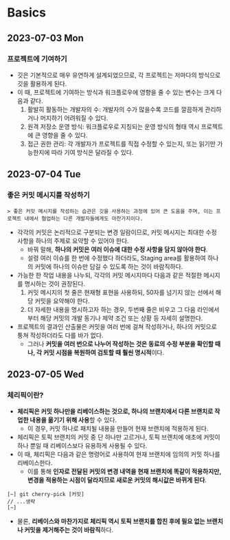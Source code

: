 # Basics
## 2023-07-03 Mon
### 프로젝트에 기여하기
* 깃은 기본적으로 매우 유연하게 설계되었으므로, 각 프로젝트는 저마다의 방식으로 깃을 활용하게 된다.
* 이 때, 프로젝트에 기여하는 방식과 워크플로우에 영향을 줄 수 있는 변수는 크게 다음과 같다.
  1. 활발히 활동하는 개발자의 수: 개발자의 수가 많을수록 코드를 깔끔하게 관리하거나 머지하기 어려워질 수 있다.
  2. 원격 저장소 운영 방식: 워크플로우로 지칭되는 운영 방식의 형태 역시 프로젝트에 큰 영향을 줄 수 있다.
  3. 접근 권한 관리: 각 개발자가 프로젝트를 직접 수정할 수 있는지, 또는 읽기만 가능한지에 따라 기여 방식은 달라질 수 있다.

## 2023-07-04 Tue
### 좋은 커밋 메시지를 작성하기
```
> 좋은 커밋 메시지를 작성하는 습관은 깃을 사용하는 과정에 있어 큰 도움을 주며, 이는 프로젝트 내에서 협업하는 다른 개발자들에게도 마찬가지이다. 
```
* 각각의 커밋은 논리적으로 구분되는 변경 일람이므로, 커밋 메시지는 최대한 수정 사항을 하나의 주제로 요약할 수 있어야 한다.
  * 바꿔 말해, **하나의 커밋은 여러 이슈에 대한 수정 사항을 담지 않아야 한다**.
  * 설령 여러 이슈를 한 번에 수정했다 하더라도, Staging area를 활용하여 하나의 커밋에 하나의 이슈만 담길 수 있도록 하는 것이 바람직하다.
* 가능한 한 작업 내용을 나누되, 각각의 커밋 메시지마다 다음과 같은 적절한 메시지를 명시하는 것이 권장된다.
  1. 커밋 메시지의 첫 줄은 현재형 표현을 사용하되, 50자를 넘기지 않는 선에서 해당 커밋을 요약해야 한다.
  2. 더 자세한 내용을 명시하고자 하는 경우, 두번째 줄은 비우고 그 다음 라인에서부터 해당 커밋의 개발 동기나 제약 조건 또는 상황 등 자세히 설명한다.
* 프로젝트의 결과인 산출물은 커밋을 여러 번에 걸쳐 작성하거나, 하나의 커밋으로 퉁쳐 작성하더라도 다를 바가 없다.
  * 그러나 **커밋을 여러 번으로 나누어 작성하는 것은 동료의 수정 부분을 확인할 때나, 각 커밋 시점을 복원하여 검토할 때 훨씬 명시적**이다.

## 2023-07-05 Wed
### 체리픽이란?
* **체리픽은 커밋 하나만을 리베이스하는 것으로, 하나의 브랜치에서 다른 브랜치로 작업한 내용을 옮기기 위해 사용**할 수 있다.
  * 이 경우, 커밋 하나로 패치될 내용을 만들어 현재 브랜치에 적용하게 된다.
* 체리픽은 토픽 브랜치의 커밋 중 단 하나만 고르거나, 토픽 브랜치에 애초에 커밋이 하나 뿐일 때 리베이스보다 유용하게 사용될 수 있다.
* 이 때, 체리픽은 다음과 같은 명령어로 사용하여 현재 브랜치에 임의의 커밋 하나를 리베이스한다.
  * 이를 통해 **인자로 전달된 커밋의 변경 내역을 현재 브랜치에 똑같이 적용하지만, 변경을 적용하는 시점이 달라지므로 새로운 커밋의 해시값은 바뀌게 된다**.
```shell
[~] git cherry-pick [커밋]
// ...생략
[~]
```
* 물론, **리베이스와 마찬가지로 체리픽 역시 토픽 브랜치를 합친 후에 필요 없는 브랜치나 커밋을 제거해주는 것이 바람직**하다.